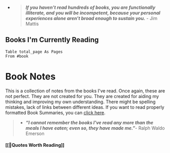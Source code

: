- > ***If you haven’t read hundreds of books, you are functionally illiterate, and you will be incompetent, because your personal experiences alone aren’t broad enough to sustain you.*** - Jim Mattis



##  Books I'm Currently Reading
```dataview
Table total_page As Pages
From #book
```


# Book Notes
This is a collection of notes from the books I've read. Once again, these are not perfect. They are not created for you. They are created for aiding my thinking and improving my own understanding. There might be spelling mistakes, lack of links between different ideas. If you want to read properly formatted Book Summaries, you can [click here](https://prakashjoshipax.com/category/book-summaries/).



> - ***“I cannot remember the books I've read any more than the meals I have eaten; even so, they have made me.”***- Ralph Waldo Emerson

#### [[📕Quotes Worth Reading]]